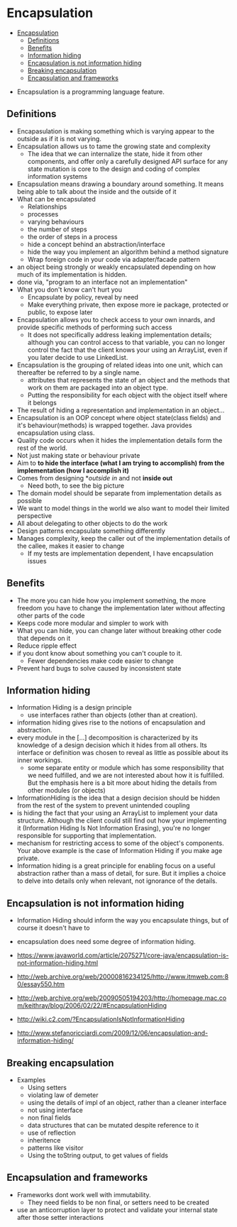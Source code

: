 # Encapsulation

<!-- TOC depthFrom:1 depthTo:6 withLinks:1 updateOnSave:1 orderedList:0 -->

- [Encapsulation](#encapsulation)
	- [Definitions](#definitions)
	- [Benefits](#benefits)
	- [Information hiding](#information-hiding)
	- [Encapsulation is not information hiding](#encapsulation-is-not-information-hiding)
	- [Breaking encapsulation](#breaking-encapsulation)
	- [Encapsulation and frameworks](#encapsulation-and-frameworks)

<!-- /TOC -->

- Encapsulation is a programming language feature.

## Definitions

- Encapasulation is making something which is varying appear to the outside as if it is not varying.
- Encapsulation allows us to tame the growing state and complexity
  - The idea that we can internalize the state, hide it from other components, and offer only a carefully designed API surface for any state mutation is core to the design and coding of complex information systems
- Encapsulation means drawing a boundary around something. It means being able to talk about the inside and the outside of it
- What can be encapsulated
  - Relationships
  - processes
  - varying behaviours
  - the number of steps
  - the order of steps in a process
  - hide a concept behind an abstraction/interface
  - hide the way you implement an algorithm behind a method signature
  - Wrap foreign code in your code via adapter/facade pattern
- an object being strongly or weakly encapsulated depending on how much of its implementation is hidden.
- done via, "program to an interface not an implementation"
- What you don't know can't hurt you
  - Encapsulate by policy, reveal by need
  - Make everything private, then expose more ie package, protected or public, to expose later
- Encapsulation allows you to check access to your own innards, and provide specific methods of performing such access
  -  It does not specifically address leaking implementation details; although you can control access to that variable, you can no longer control the fact that the client knows your using an ArrayList, even if you later decide to use LinkedList.
- Encapsulation is the grouping of related ideas into one unit, which can thereafter be referred to by a single name.
  - attributes that represents the state of an object and the methods that work on them are packaged into an object type.
  - Putting the responsibility for each object with the object itself where it belongs
- The result of hiding a representation and implementation in an object...
- Encapsulation is an OOP concept where object state(class fields) and it's behaviour(methods) is wrapped together. Java provides encapsulation using class.
- Quality code occurs when it hides the implementation details form the rest of the world.
- Not just making state or behaviour private
- Aim to **to hide the interface (what I am trying to accomplish) from the implementation (how I accomplish it)**
- Comes from designing **outside in* and not **inside out**
  - Need both, to see the big picture
- The domain model should be separate from implementation details as possible
- We want to model things in the world we also want to model their limited perspective
- All about delegating to other objects to do the work
- Design patterns encapsulate something differently
- Manages complexity, keep the caller out of the implementation details of the callee, makes it easier to change
  - If my tests are implementation dependent, I have encapsulation issues


## Benefits

- The more you can hide how you implement something, the more freedom you have to change the implementation later without affecting other parts of the code
- Keeps code more modular and simpler to work with
- What you can hide, you can change later without breaking other code that depends on it
- Reduce ripple effect
- if you dont know about something you can't couple to it.
  - Fewer dependencies make code easier to change
- Prevent hard bugs to solve caused by inconsistent state

## Information hiding

- Information Hiding is a design principle
  - use interfaces rather than objects (other than at creation).
- information hiding gives rise to the notions of encapsulation and abstraction.
- every module in the [...] decomposition is characterized by its knowledge of a design decision which it hides from all others. Its interface or definition was chosen to reveal as little as possible about its inner workings.
  - some separate entity or module which has some responsibility that we need fulfilled, and we are not interested about how it is fulfilled. But the emphasis here is a bit more about hiding the details from other modules (or objects)
- InformationHiding is the idea that a design decision should be hidden from the rest of the system to prevent unintended coupling
- is hiding the fact that your using an ArrayList to implement your data structure. Although the client could still find out how your implementing it (Information Hiding Is Not Information Erasing), you're no longer responsible for supporting that implementation.
- mechanism for restricting access to some of the object's components. Your above example is the case of Information Hiding if you make age private.
- Information hiding is a great principle for enabling focus on a useful abstraction rather than a mass of detail, for sure. But it implies a choice to delve into details only when relevant, not ignorance of the details.

## Encapsulation is not information hiding

- Information Hiding should inform the way you encapsulate things, but of course it doesn't have to
- encapsulation does need some degree of information hiding.

- https://www.javaworld.com/article/2075271/core-java/encapsulation-is-not-information-hiding.html
- http://web.archive.org/web/20000816234125/http://www.itmweb.com:80/essay550.htm
- http://web.archive.org/web/20090505194203/http://homepage.mac.com/keithray/blog/2006/02/22/#EncapsulationHiding
- http://wiki.c2.com/?EncapsulationIsNotInformationHiding
- http://www.stefanoricciardi.com/2009/12/06/encapsulation-and-information-hiding/

## Breaking encapsulation

- Examples
  - Using setters
  - violating law of demeter
  - using the details of impl of an object, rather than a cleaner interface
  - not using interface
  - non final fields
  - data structures that can be mutated despite reference to it
  - use of reflection
  - inheritence
  - patterns like visitor
  - Using the toString output, to get values of fields

## Encapsulation and frameworks

- Frameworks dont work well with immutability.
  - They need fields to be non final, or setters need to be created
-  use an anticorruption layer to protect and validate your internal state after those setter interactions
